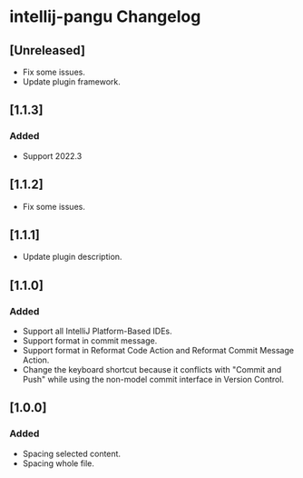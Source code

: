 <!-- Keep a Changelog guide -> https://keepachangelog.com -->

# intellij-pangu Changelog

## [Unreleased]
- Fix some issues.
- Update plugin framework.

## [1.1.3]
### Added
- Support 2022.3

## [1.1.2]
- Fix some issues.

## [1.1.1]
- Update plugin description.

## [1.1.0]
### Added
- Support all IntelliJ Platform-Based IDEs.
- Support format in commit message.
- Support format in Reformat Code Action and Reformat Commit Message Action.
- Change the keyboard shortcut because it conflicts with "Commit and Push" while using the non-model commit interface in Version Control.

## [1.0.0]
### Added
- Spacing selected content.
- Spacing whole file.